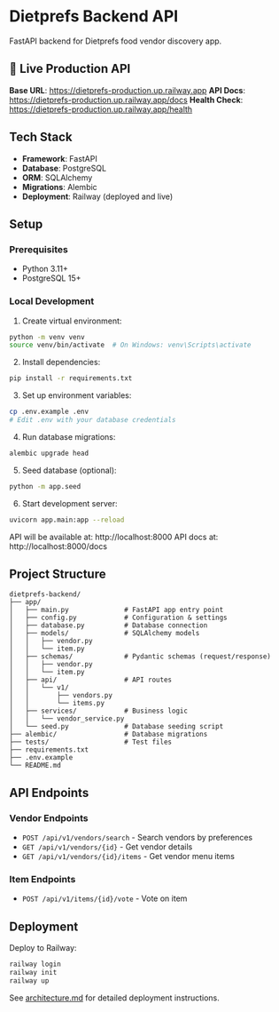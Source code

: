 # Dietprefs Backend API

FastAPI backend for Dietprefs food vendor discovery app.

## 🚀 Live Production API

**Base URL**: https://dietprefs-production.up.railway.app
**API Docs**: https://dietprefs-production.up.railway.app/docs
**Health Check**: https://dietprefs-production.up.railway.app/health

## Tech Stack
- **Framework**: FastAPI
- **Database**: PostgreSQL
- **ORM**: SQLAlchemy
- **Migrations**: Alembic
- **Deployment**: Railway (deployed and live)

## Setup

### Prerequisites
- Python 3.11+
- PostgreSQL 15+

### Local Development

1. Create virtual environment:
```bash
python -m venv venv
source venv/bin/activate  # On Windows: venv\Scripts\activate
```

2. Install dependencies:
```bash
pip install -r requirements.txt
```

3. Set up environment variables:
```bash
cp .env.example .env
# Edit .env with your database credentials
```

4. Run database migrations:
```bash
alembic upgrade head
```

5. Seed database (optional):
```bash
python -m app.seed
```

6. Start development server:
```bash
uvicorn app.main:app --reload
```

API will be available at: http://localhost:8000
API docs at: http://localhost:8000/docs

## Project Structure
```
dietprefs-backend/
├── app/
│   ├── main.py              # FastAPI app entry point
│   ├── config.py            # Configuration & settings
│   ├── database.py          # Database connection
│   ├── models/              # SQLAlchemy models
│   │   ├── vendor.py
│   │   └── item.py
│   ├── schemas/             # Pydantic schemas (request/response)
│   │   ├── vendor.py
│   │   └── item.py
│   ├── api/                 # API routes
│   │   └── v1/
│   │       ├── vendors.py
│   │       └── items.py
│   ├── services/            # Business logic
│   │   └── vendor_service.py
│   └── seed.py              # Database seeding script
├── alembic/                 # Database migrations
├── tests/                   # Test files
├── requirements.txt
├── .env.example
└── README.md
```

## API Endpoints

### Vendor Endpoints
- `POST /api/v1/vendors/search` - Search vendors by preferences
- `GET /api/v1/vendors/{id}` - Get vendor details
- `GET /api/v1/vendors/{id}/items` - Get vendor menu items

### Item Endpoints
- `POST /api/v1/items/{id}/vote` - Vote on item

## Deployment

Deploy to Railway:
```bash
railway login
railway init
railway up
```

See [architecture.md](../architecture.md) for detailed deployment instructions.
